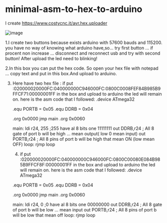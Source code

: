 # minimal-asm-to-hex-to-arduino

I create https://www.costycnc.it/avr.hex.uploader

![image](https://github.com/costycnc/minimal-asm-to-hex-to-arduino/assets/3405110/aad6170d-b068-48ea-8ce0-eca87676716d)

1.I create two buttons because exists arduino with 57600 bauds and 115200. you have no way of knowing what arduino have,so... try first button ... if procent non increase ... disconnect and reconnect usb and try with second button! After upload the led need to blinking!


2.In this box you can put the hex code. So open your hex file with notepad ... copy text and put in this box.And upload to arduino.

3. Here have two hex file :
    if put :020000020000FC:040000000C946000FC:0800C0008FEF84B985B9FFCF71:00000001FF in the box and upload to arduino the led will remain on.
    here is the asm code that I followed:
   .device ATmega32

   .equ PORTB = 0x05 
   .equ DDRB  = 0x04

   .org 0x0000
    jmp main
   .org 0x0060

   main:
   ldi r24, 255 ;255 have al 8 bits one 11111111
   out DDRB,r24 ; All 8 gate of port b will be high ... mean output( low 0 mean input)
   out PORTB,r24 ; All 8 pins of port b will be high that mean ON (low mean OFF)
   loop:
   rjmp loop


   4. if put :020000020000FC:040000000C946000FC:0800C00080E084B985B9FFCF8F:00000001FF  in the box and upload to arduino the led will remain on.
    here is the asm code that I followed:
   .device ATmega32

   .equ PORTB = 0x05 
   .equ DDRB  = 0x04

   .org 0x0000
    jmp main
   .org 0x0060

   main:
   ldi r24, 0 ;0 have al 8 bits one 00000000
   out DDRB,r24 ; All 8 gate of port b will be low ... mean input
   out PORTB,r24 ; All 8 pins of port b will be low that mean off 
   loop:
   rjmp loop
   

       
